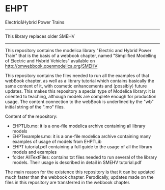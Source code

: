 # EHPT
Electric&amp;Hybrid Power Trains


*** 
This library replaces older SMEHV
***

This repository contains the modelica library "Electric and Hybrid Power Train" that is the basis of a webbook chapter, named "Simplified Modelling of Electric and Hybrid Vehicles" available on 
http://omwebbook.openmodelica.org/SMEHV

This repository contains  the files needed to run all the examples of that webBook chapter, as well as a library tutorial which contains basically the same content of it, with cosmetic enhancements and (possibly) future updates. 
This makes this repository a special type of Modelica library: it is oriented to teaching, although models are complete enough for production usage. The content connection to the webBook is underlined by the "wb" initial string of the ".mo" files.

Content of the repository:
- EHPTLib.mo: it is a one-file modelica archive containing all library models
- EHPTexamples.mo: it is a one-file modelica archive containing many examples of usage of models from EHPTLib 
- EHPT tutorial.pdf containing a full guide to the usage of all the library models and examples 
- folder AllTextFiles: contains txt files needed to run several of the library models. Their usage is described in detail in SMEHV tutorial.pdf

The main reason for the existence  this repository is that it can be updated much faster than the webbook chapter. 
Perodically, updates made on the files in this repository are transferred in the webbook chapter.

